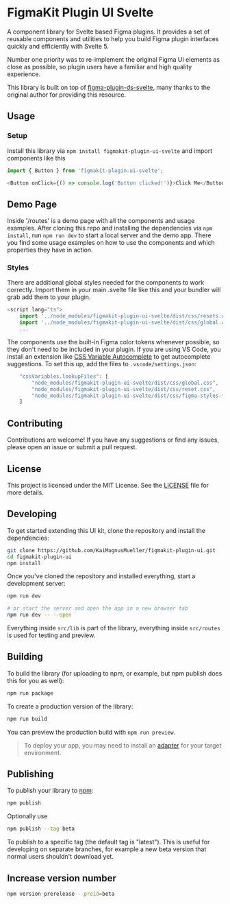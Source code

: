 # FigmaKit Plugin UI Svelte

A component library for Svelte based Figma plugins. It provides a set of reusable components and utilities to help you build Figma plugin interfaces quickly and efficiently with Svelte 5.

Number one priority was to re-implement the original Figma UI elements as close as possible, so plugin users have a familiar and high quality experience.

This library is built on top of [figma-plugin-ds-svelte](https://github.com/thomas-lowry/figma-plugin-ds-svelte), many thanks to the original author for providing this resource.

## Usage

### Setup

Install this library via `npm install figmakit-plugin-ui-svelte` and import components like this

```javascript
import { Button } from 'figmakit-plugin-ui-svelte';

<Button onClick={() => console.log('Button clicked!')}>Click Me</Button>;
```

## Demo Page

Inside '/routes' is a demo page with all the components and usage examples. After cloning this repo and installing the dependencies via `npm install`, run `npm run dev` to start a local server and the demo app. There you find some usage examples on how to use the components and which properties they have in action.

### Styles

There are additional global styles needed for the components to work correctly. Import them in your main .svelte file like this and your bundler will grab add them to your plugin.

```javascript
<script lang="ts">
	import '../node_modules/figmakit-plugin-ui-svelte/dist/css/resets.css';
	import '../node_modules/figmakit-plugin-ui-svelte/dist/css/global.css';
	...
```

The components use the built-in Figma color tokens whenever possible, so they don't need to be included in your plugin. If you are using VS Code, you install an extension like [CSS Variable Autocomplete](https://marketplace.visualstudio.com/items?itemName=vunguyentuan.vscode-css-variables) to get autocomplete suggestions. To set this up, add the files to `.vscode/settings.json`:

```javascript
	"cssVariables.lookupFiles": [
		"node_modules/figmakit-plugin-ui-svelte/dist/css/global.css",
		"node_modules/figmakit-plugin-ui-svelte/dist/css/reset.css",
		"node_modules/figmakit-plugin-ui-svelte/dist/css/figma-styles-for-testing.css"
	]
```

## Contributing

Contributions are welcome! If you have any suggestions or find any issues, please open an issue or submit a pull request.

## License

This project is licensed under the MIT License. See the [LICENSE](./LICENSE) file for more details.

## Developing

To get started extending this UI kit, clone the repository and install the dependencies:

```bash
git clone https://github.com/KaiMagnusMueller/figmakit-plugin-ui.git
cd figmakit-plugin-ui
npm install
```

Once you've cloned the repository and installed everything, start a development server:

```bash
npm run dev

# or start the server and open the app in a new browser tab
npm run dev -- --open
```

Everything inside `src/lib` is part of the library, everything inside `src/routes` is used for testing and preview.

## Building

To build the library (for uploading to npm, or example, but npm publish does this for you as well):

```bash
npm run package
```

To create a production version of the library:

```bash
npm run build
```

You can preview the production build with `npm run preview`.

> To deploy your app, you may need to install an [adapter](https://svelte.dev/docs/kit/adapters) for your target environment.

## Publishing

To publish your library to [npm](https://www.npmjs.com):

```bash
npm publish
```

Optionally use

```bash
npm publish --tag beta
```

To publish to a specific tag (the default tag is "latest"). This is useful for developing on separate branches, for example a new beta version that normal users shouldn't download yet.

## Increase version number

```bash
npm version prerelease --preid=beta
```
